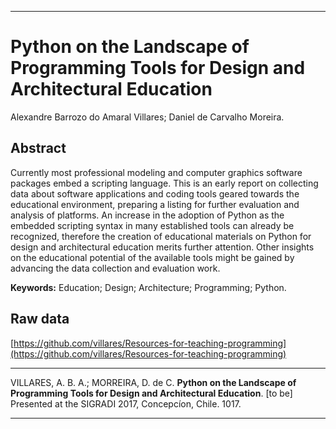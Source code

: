 ----

# Python on the Landscape of Programming Tools for Design and Architectural Education

Alexandre Barrozo do Amaral Villares; Daniel de Carvalho Moreira.

## Abstract
Currently most professional modeling and computer graphics software packages embed a scripting language. This is an early report on collecting data about software applications and coding tools geared towards the educational environment, preparing a listing for further evaluation and analysis of platforms. An increase in the adoption of Python as the embedded scripting syntax in many established tools can already be recognized, therefore the creation of educational materials on Python for design and architectural education merits further attention. Other insights on the educational potential of the available tools might be gained by advancing the data collection and evaluation work.

**Keywords:** Education; Design; Architecture; Programming; Python.

## Raw data

[https://github.com/villares/Resources-for-teaching-programming](https://github.com/villares/Resources-for-teaching-programming)

----

VILLARES, A. B. A.; MORREIRA, D. de C. **Python on the Landscape of Programming Tools for Design and Architectural Education**. [to be] Presented at the SIGRADI 2017, Concepcíon, Chile. 1017.

----
